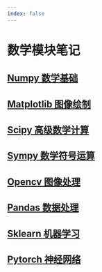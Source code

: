 ```yaml
---
index: false
---
```


# 数学模块笔记

## [Numpy 数学基础](./numpy.md)
## [Matplotlib 图像绘制](./matplotlib.md)
## [Scipy 高级数学计算](./scipy.md)
## [Sympy 数学符号运算](./sympy.md)
## [Opencv 图像处理](./opencv.md)
## [Pandas 数据处理](./pandas.md)
## [Sklearn 机器学习](./scikit-learn.md)
## [Pytorch 神经网络](./Pytorch.md)
